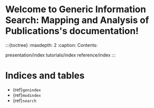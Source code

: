# Welcome to Generic Information Search: Mapping and Analysis of Publications's documentation!


:::{toctree}
:maxdepth: 2
:caption: Contents:

presentation/index
tutorials/index
reference/index
:::

# Indices and tables

* {ref}`genindex`
* {ref}`modindex`
* {ref}`search`
